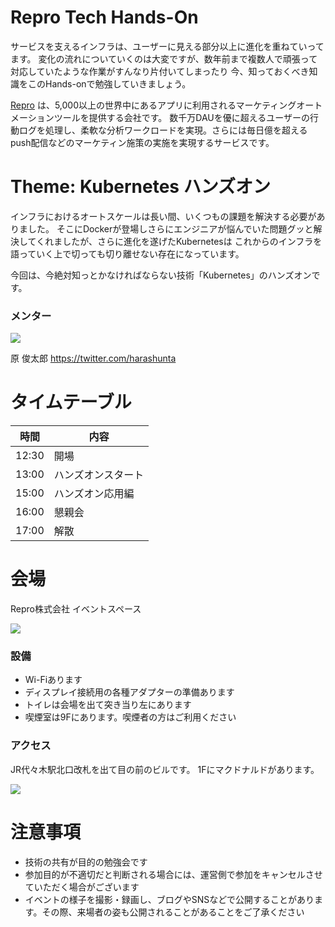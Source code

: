 # Repro Tech Hands-On

サービスを支えるインフラは、ユーザーに見える部分以上に進化を重ねていってます。
変化の流れについていくのは大変ですが、数年前まで複数人で頑張って対応していたような作業がすんなり片付いてしまったり
今、知っておくべき知識をこのHands-onで勉強していきましょう。

[Repro](https://repro.io) は、5,000以上の世界中にあるアプリに利用されるマーケティングオートメーションツールを提供する会社です。
数千万DAUを優に超えるユーザーの行動ログを処理し、柔軟な分析ワークロードを実現。さらには毎日億を超えるpush配信などのマーケティン施策の実施を実現するサービスです。

# Theme: Kubernetes ハンズオン

インフラにおけるオートスケールは長い間、いくつもの課題を解決する必要がありました。
そこにDockerが登場しさらにエンジニアが悩んでいた問題グッと解決してくれましたが、さらに進化を遂げたKubernetesは
これからのインフラを語っていく上で切っても切り離せない存在になっています。

今回は、今絶対知っとかなければならない技術「Kubernetes」のハンズオンです。

### メンター

![](https://pbs.twimg.com/profile_images/648656587393904640/PNUMGTeS_400x400.png)

原 俊太郎
https://twitter.com/harashunta

# タイムテーブル

時間  | 内容
---   | ---
12:30 | 開場
13:00 | ハンズオンスタート
15:00 | ハンズオン応用編
16:00 | 懇親会
17:00 | 解散

# 会場

Repro株式会社 イベントスペース

![](https://github.com/reproio/repro-tech-meetup/blob/master/assets/images/repro-event-space.png?raw=true)

### 設備

- Wi-Fiあります
- ディスプレイ接続用の各種アダプターの準備あります
- トイレは会場を出て突き当り左にあります
- 喫煙室は9Fにあります。喫煙者の方はご利用ください

### アクセス

JR代々木駅北口改札を出て目の前のビルです。
1Fにマクドナルドがあります。

![](https://github.com/reproio/repro-tech-meetup/blob/master/assets/images/repro-access-1.png?raw=true)

# 注意事項

- 技術の共有が目的の勉強会です
- 参加目的が不適切だと判断される場合には、運営側で参加をキャンセルさせていただく場合がございます
- イベントの様子を撮影・録画し、ブログやSNSなどで公開することがあります。その際、来場者の姿も公開されることがあることをご了承ください